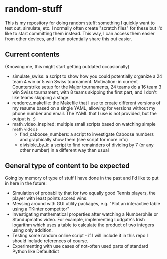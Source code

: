 # random-stuff

This is my repository for doing random stuff: something I quickly want to test out, simulate, etc. 
I normally often create "scratch files" for these but I'd like to start committing them instead. This way,
I can access them easier from other devices, and I can potentially share this out easier.

## Current contents
(Knowing me, this might start getting outdated occasionally)
- simulate_swiss: a script to show how you could potentially organize a 24 team 4 win or 5 win Swiss tournament. 
Motivation: in current Counterstrike setup for the Major tournaments, 24 teams do a 16 team 3 win Swiss tournament, 
with 8 teams skipping the first part, and I don't like teams skipping a stage.
- rendercv_makefile: the Makefile that I use to create different versions of my resume based on a single YAML, allowing 
for versions without my phone number and email. The YAML that I use is not provided, but the output is. :)
- math_video_inspired: multiple small scripts based on watching simple math videos
  - find_caboose_numbers: a script to investigate Caboose numbers and graphically show them (see script for more info)
  - divisible_by_k: a script to find remainders of dividing by 7 (or any other number) in a different way than usual

## General type of content to be expected
Going by memory of type of stuff I have done in the past and I'd like to put in here in the future:
- Simulation of probability that for two equally good Tennis players, the player with least points scored wins.
- Messing around with GUI utility packages, e.g. "Plot an interactive table using a TKinter competitor"
- Investigating mathematical properties after watching a Numberphile or Standupmaths video. For example, implementing 
Ludgate's Irish logarithm which uses a table to calculate the product of two integers using only addition.
- Testing some random online script - if I will include it in this repo I should include references of course.
- Experimenting with use cases of not-often used parts of standard Python like Defaultdict
